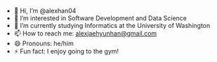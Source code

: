 - 👋 Hi, I’m @alexhan04
- 👀 I’m interested in Software Development and Data Science
- 🌱 I’m currently studying Informatics at the University of Washington
- 📫 How to reach me: alexjaehyunhan@gmail.com
- 😄 Pronouns: he/him
- ⚡ Fun fact: I enjoy going to the gym!

<!---
alexhan04/alexhan04 is a ✨ special ✨ repository because its `README.md` (this file) appears on your GitHub profile.
You can click the Preview link to take a look at your changes.
--->

